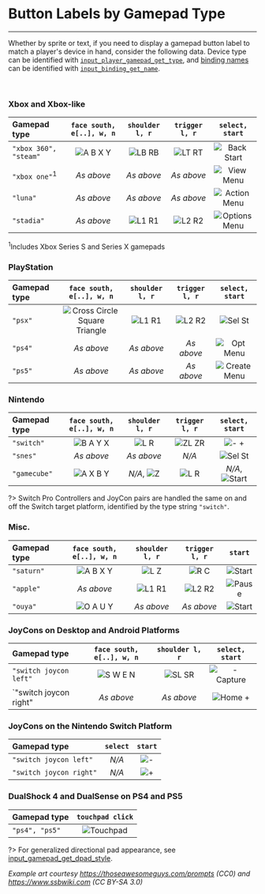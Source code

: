 # Button Labels by Gamepad Type

---

Whether by sprite or text, if you need to display a gamepad button label to match a player's device in hand, consider the following data. 
Device type can be identified with [`input_player_gamepad_get_type`](Functions-(Players)#input_player_gamepad_get_typeplayerindex), 
and [binding names](Binding-Names) can be identified with [`input_binding_get_name`](Functions-(Bindings)#input_binding_get_namebinding).

&nbsp;

### Xbox and Xbox-like

| Gamepad type             |`face south, e[..], w, n`| `shoulder l, r`   | `trigger l, r`     | `select, start`          |
|:-------------------------|:-----------------------:|:-----------------:|:------------------:|:------------------------:|
| `"xbox 360", "steam"`    | ![A B X Y][xb_face]     | ![LB RB][xb_shld] | ![LT RT][xb_trggr] | ![Back Start][xb_meta]   |
| `"xbox one"`<sup>1</sup> | *As above*              | *As above*        | *As above*         | ![View Menu][xo_meta]    |
| `"luna"`                 | *As above*              | *As above*        | *As above*         | ![Action Menu][lu_meta]  |
| `"stadia"`               | *As above*              | ![L1 R1][ps_shld] | ![L2 R2][ps_trggr] | ![Options Menu][st_meta] |

<sup>1</sup>Includes Xbox Series S and Series X gamepads

### PlayStation

| Gamepad type | `face south, e[..], w, n`                | `shoulder l, r`   | `trigger l, r`     | `select, start`          |
|:-------------|:----------------------------------------:|:-----------------:|:------------------:|:------------------------:|
| `"psx"`      | ![Cross Circle Square Triangle][ps_face] | ![L1 R1][ps_shld] | ![L2 R2][ps_trggr] | ![Sel St][ps3_meta]      |
| `"ps4"`      | *As above*                               | *As above*        | *As above*         | ![Opt Menu][ps4_meta]    |
| `"ps5"`      | *As above*                               | *As above*        | *As above*         | ![Create Menu][ps5_meta] |


### Nintendo

| Gamepad type |`face south, e[..], w, n`| `shoulder l, r`      | `trigger l, r`      | `select, start`          |
|:-------------|:-----------------------:|:--------------------:|:-------------------:|:------------------------:|
|`"switch"`    | ![B A Y X][nin_face]    | ![L R][nin_shld]     | ![ZL ZR][nin_trggr] | ![- +][nin_meta]         |
|`"snes"`      | *As above*              | *As above*           | *N/A*               | ![Sel St][sfc_meta]      |
|`"gamecube"`  | ![A X B Y][gc_face]     | *N/A*, ![Z][gc_shld] | ![L R][gc_trggr]    | *N/A*, ![Start][gc_start]|

?> Switch Pro Controllers and JoyCon pairs are handled the same on and off the Switch target platform, identified by the type string `"switch"`.

### Misc.

| Gamepad type |`face south, e[..], w, n`| `shoulder l, r`  | `trigger l, r`     | `start`             |
|:-------------|:-----------------------:|:----------------:|:------------------:|:-------------------:|
| `"saturn"`   | ![A B X Y][xb_face]     | ![L Z][sat_shld] | ![R C][sat_trggr]  | ![Start][sat_start] |
| `"apple"`    | *As above*              | ![L1 R1][ps_shld]| ![L2 R2][ps_trggr] | ![Pause][ap_start]  |
| `"ouya"`     | ![O A U Y][oy_face]     | *As above*       | *As above*         | ![Start][oy_start]  |


### JoyCons on Desktop and Android Platforms

| Gamepad type         |`face south, e[..], w, n`| `shoulder l, r`   | `select, start`        |
|:---------------------|:-----------------------:|:-----------------:|:----------------------:|
|`"switch joycon left"`| ![S W E N][jc_face]     | ![SL SR][jc_shld] | ![- Capture][jcl_meta] |
|`"switch joycon right"| *As above*              | *As above*        | ![Home +][jcr_meta]    |


### JoyCons on the Nintendo Switch Platform

| Gamepad type          | `select` | `start`         |
|:----------------------|:--------:|:---------------:|
|`"switch joycon left"` | *N/A*    | ![-][jcl_start] |
|`"switch joycon right"`| *N/A*    | ![+][jcr_start] |


### DualShock 4 and DualSense on PS4 and PS5

| Gamepad type   | `touchpad click`       |
|:---------------|:----------------------:|
| `"ps4", "ps5"` | ![Touchpad][ps_touchpad] |

?> For generalized directional pad appearance, see [input_gamepad_get_dpad_style](Functions-(Gamepad)#input_gamepad_get_dpad_stylegamepadindex).

*Example art courtesy https://thoseawesomeguys.com/prompts (CC0) and https://www.ssbwiki.com (CC BY-SA 3.0)*

[xb_face]: https://i.imgur.com/StIK9or.png
[xb_shld]: https://i.imgur.com/W3isGVt.png
[xb_trggr]: https://i.imgur.com/XtrPne2.png
[xb_meta]: https://i.imgur.com/S9lZyQe.png
[ps_face]: https://i.imgur.com/lBwBvfL.png
[ps_shld]: https://i.imgur.com/Y7OzYx5.png
[ps_trggr]: https://i.imgur.com/38ifmTB.png
[ps4_meta]: https://i.imgur.com/3u6CDEl.png
[ps5_meta]: https://i.imgur.com/7k8dZJI.png
[xo_meta]: https://i.imgur.com/YFmYk3A.png
[st_meta]: https://i.imgur.com/e1q0Phl.png
[lu_meta]: https://i.imgur.com/UEbKUhP.png
[ps3_meta]: https://i.imgur.com/MPT3cmA.png
[nin_face]: https://i.imgur.com/OZhHN2h.png
[nin_shld]: https://i.imgur.com/hMP8Esy.png
[nin_trggr]: https://i.imgur.com/Egetbv5.png
[nin_meta]: https://i.imgur.com/Y1HWmkF.png
[gc_face]: https://i.imgur.com/VGJomWe.png
[gc_shld]: https://i.imgur.com/0nt3DqX.png
[gc_trggr]: https://i.imgur.com/GypmO6Z.png
[gc_start]: https://i.imgur.com/9aYN8sf.png
[sat_shld]: https://i.imgur.com/RMb1tVb.png
[sat_trggr]: https://i.imgur.com/gH6IdMN.png
[ap_start]: https://i.imgur.com/SqQJdSB.png
[oy_face]: https://i.imgur.com/zOpa5FG.png
[oy_start]: https://i.imgur.com/V6hnmz5.png
[jc_face]: https://i.imgur.com/ynbwHL4.png
[jc_shld]: https://i.imgur.com/jCs47Mj.png
[jcl_meta]: https://i.imgur.com/Cr0AhNw.png
[jcr_meta]: https://i.imgur.com/z0qdUic.png
[jcl_start]: https://i.imgur.com/6QfR7P1.png
[jcr_start]: https://i.imgur.com/ssgumqj.png
[ps_touchpad]: https://i.imgur.com/b3Qai65.png
[sfc_meta]: https://i.imgur.com/9JSWmIJ.png
[sat_start]: https://i.imgur.com/koBBIqe.png
